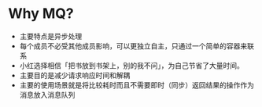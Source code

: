 # Why MQ?
* 主要特点是异步处理
* 每个成员不必受其他成员影响，可以更独立自主，只通过一个简单的容器来联系
* 小红选择相信「把书放到书架上，别的我不问」，为自己节省了大量时间。
* 主要目的是减少请求响应时间和解耦
* 主要的使用场景就是将比较耗时而且不需要即时（同步）返回结果的操作作为消息放入消息队列
